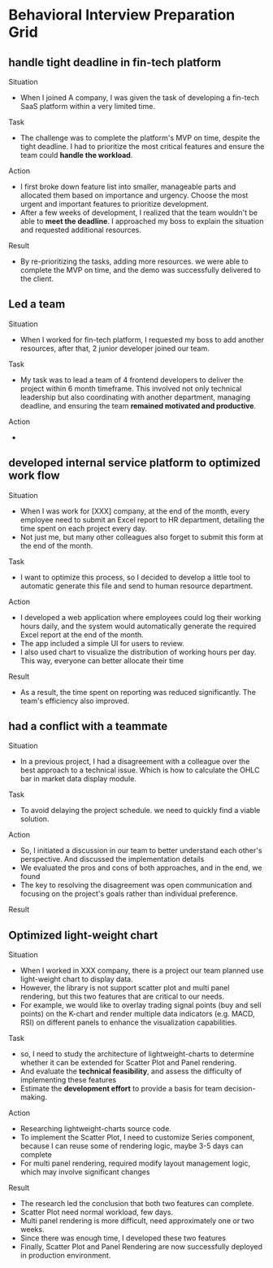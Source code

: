 # Behavioral Interview Preparation Grid

## handle tight deadline in fin-tech platform

Situation

- When I joined A company, I was given the task of developing a fin-tech SaaS platform within a very limited time.

Task

- The challenge was to complete the platform's MVP on time, despite the tight deadline. I had to prioritize the most critical features and ensure the team could **handle the workload**.

Action

- I first broke down feature list into smaller, manageable parts and allocated them based on importance and urgency. Choose the most urgent and important features to prioritize development.
- After a few weeks of development, I realized that the team wouldn't be able to **meet the deadline**. I approached my boss to explain the situation and requested additional resources.

Result

- By re-prioritizing the tasks, adding more resources. we were able to complete the MVP on time, and the demo was successfully delivered to the client.

## Led a team

Situation

- When I worked for fin-tech platform, I requested my boss to add another resources, after that, 2 junior developer joined our team.

Task

- My task was to lead a team of 4 frontend developers to deliver the project within 6 month timeframe. This involved not only technical leadership but also coordinating with another department, managing deadline, and ensuring the team **remained motivated and productive**.

Action

-

## developed internal service platform to optimized work flow

Situation

- When I was work for [XXX] company, at the end of the month, every employee need to submit an Excel report to HR department, detailing the time spent on each project every day.
- Not just me, but many other colleagues also forget to submit this form at the end of the month.

Task

- I want to optimize this process, so I decided to develop a little tool to automatic generate this file and send to human resource department.

Action

- I developed a web application where employees could log their working hours daily, and the system would automatically generate the required Excel report at the end of the month.
- The app included a simple UI for users to review.
- I also used chart to visualize the distribution of working hours per day. This way, everyone can better allocate their time

Result

- As a result, the time spent on reporting was reduced significantly. The team's efficiency also improved.

## had a conflict with a teammate

Situation

- In a previous project, I had a disagreement with a colleague over the best approach to a technical issue. Which is how to calculate the OHLC bar in market data display module.

Task

- To avoid delaying the project schedule. we need to quickly find a viable solution.

Action

- So, I initiated a discussion in our team to better understand each other's perspective. And discussed the implementation details
- We evaluated the pros and cons of both approaches, and in the end, we found
- The key to resolving the disagreement was open communication and focusing on the project's goals rather than individual preference.

Result

## Optimized light-weight chart

Situation

- When I worked in XXX company, there is a project our team planned use light-weight chart to display data.
- However, the library is not support scatter plot and multi panel rendering, but this two features that are critical to our needs.
- For example, we would like to overlay trading signal points (buy and sell points) on the K-chart and render multiple data indicators (e.g. MACD, RSI) on different panels to enhance the visualization capabilities.

Task

- so, I need to study the architecture of lightweight-charts to determine whether it can be extended for Scatter Plot and Panel rendering.
- And evaluate the **technical feasibility**, and assess the difficulty of implementing these features
- Estimate the **development effort** to provide a basis for team decision-making.

Action

- Researching lightweight-charts source code.
- To implement the Scatter Plot, I need to customize Series component, because I can reuse some of rendering logic, maybe 3-5 days can complete
- For multi panel rendering, required modify layout management logic, which may involve significant changes

Result

- The research led the conclusion that both two features can complete.
- Scatter Plot need normal workload, few days.
- Multi panel rendering is more difficult, need approximately one or two weeks.
- Since there was enough time, I developed these two features
- Finally, Scatter Plot and Panel Rendering are now successfully deployed in production environment.
